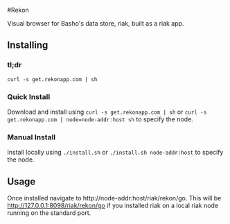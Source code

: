 #Rekon

Visual browser for Basho's data store, riak, built as a riak app.

## Installing

### tl;dr
`curl -s get.rekonapp.com | sh`

### Quick Install
Download and install using `curl -s get.rekonapp.com | sh` or 
`curl -s get.rekonapp.com | node=node-addr:host sh` to specify the node.

### Manual Install
Install locally using `./install.sh` or `./install.sh node-addr:host` 
to specify the node.

## Usage

Once installed navigate to http://node-addr:host/riak/rekon/go.  This will be
http://127.0.0.1:8098/riak/rekon/go if you installed riak on a local riak node
running on the standard port.

